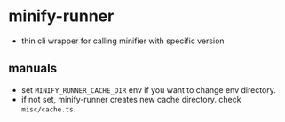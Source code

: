 # minify-runner

- thin cli wrapper for calling minifier with specific version

## manuals

- set `MINIFY_RUNNER_CACHE_DIR` env if you want to change env directory.
- if not set, minify-runner creates new cache directory. check `misc/cache.ts`.
